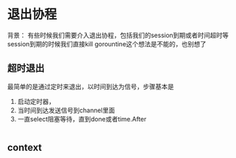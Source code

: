 # 退出协程
背景： 有些时候我们需要介入退出协程，包括我们的session到期或者时间超时等
session到期的时候我们直接kill gorountine这个想法是不能的，也别想了
## 超时退出
最简单的是通过定时来退出，以时间到达为信号，步骤基本是
1. 启动定时器，
2. 当时间到达发送信号到channel里面
3. 一直select阻塞等待，直到done或者time.After
```go

```

## context
